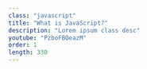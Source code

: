 ```yaml
---
class: "javascript"
title: "What is JavaScript?"
description: "Lorem ipsum class desc"
youtube: "PzboFBOeazM"
order: 1
length: 330
---
```

